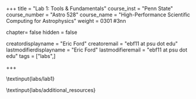 +++
title = "Lab 1: Tools & Fundamentals"
course_inst = "Penn State"
course_number = "Astro 528"
course_name = "High-Performance Scientific Computing for Astrophysics"
weight = 0301  #3nn

chapter= false
hidden = false

creatordisplayname = "Eric Ford"
creatoremail = "ebf11 at psu dot edu"
lastmodifierdisplayname = "Eric Ford"
lastmodifieremail = "ebf11 at psu dot edu"
tags = ["labs",]

+++

\textinput{labs/lab1}


\textinput{labs/additional_resources}
